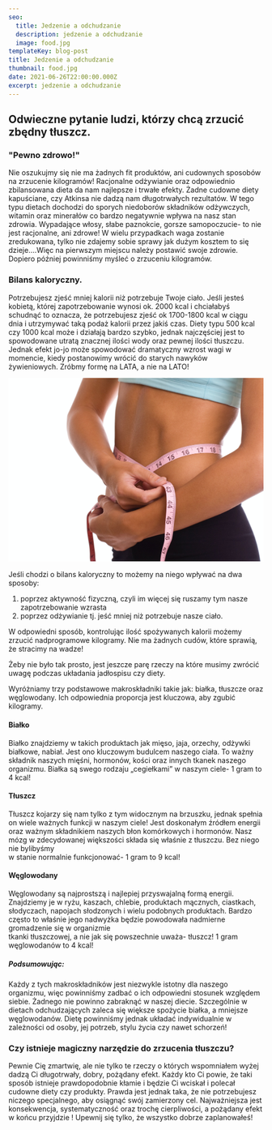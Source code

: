 ```yaml
---
seo:
  title: Jedzenie a odchudzanie
  description: jedzenie a odchudzanie
  image: food.jpg
templateKey: blog-post
title: Jedzenie a odchudzanie
thumbnail: food.jpg
date: 2021-06-26T22:00:00.000Z
excerpt: jedzenie a odchudzanie
---
```

## Odwieczne pytanie ludzi, którzy chcą zrzucić zbędny tłuszcz.

### "Pewno zdrowo!"

Nie oszukujmy się nie ma żadnych fit produktów, ani cudownych sposobów na zrzucenie kilogramów! Racjonalne odżywianie oraz odpowiednio zbilansowana dieta da nam najlepsze i trwałe efekty. Żadne cudowne diety kapuściane, czy Atkinsa nie dadzą nam długotrwałych rezultatów. W tego typu dietach dochodzi do sporych niedoborów składników odżywczych, witamin oraz minerałów co bardzo negatywnie wpływa na nasz stan zdrowia. Wypadające włosy, słabe paznokcie, gorsze samopoczucie- to nie jest racjonalne, ani zdrowe! W wielu przypadkach waga zostanie zredukowana, tylko nie zdajemy sobie sprawy jak dużym kosztem to się dzieje….Więc na pierwszym miejscu należy postawić swoje zdrowie. Dopiero później powinniśmy myśleć o zrzuceniu kilogramów.

### Bilans kaloryczny.

Potrzebujesz zjeść mniej kalorii niż potrzebuje Twoje ciało. Jeśli jesteś kobietą, której zapotrzebowanie wynosi ok. 2000 kcal i chciałabyś schudnąć to oznacza, że potrzebujesz zjeść ok 1700-1800 kcal w ciągu dnia i utrzymywać taką podaż kalorii przez jakiś czas. Diety typu 500 kcal czy 1000 kcal może i działają bardzo szybko, jednak najczęściej jest to spowodowane utratą znacznej ilości wody oraz pewnej ilości tłuszczu. Jednak efekt jo-jo może spowodować dramatyczny wzrost wagi w momencie, kiedy postanowimy wrócić do starych nawyków\
żywieniowych. Zróbmy formę na LATA, a nie na LATO!

![Somer is comming](fit2.jpg "Somer is comming")

Jeśli chodzi o bilans kaloryczny to możemy na niego wpływać na dwa sposoby:

1.  poprzez aktywność fizyczną, czyli im więcej się ruszamy tym nasze zapotrzebowanie wzrasta
2. poprzez odżywianie tj. jeść mniej niż potrzebuje nasze ciało. 

W odpowiedni sposób, kontrolując ilość spożywanych kalorii możemy\
zrzucić nadprogramowe kilogramy. Nie ma żadnych cudów, które sprawią, że stracimy na wadze!

Żeby nie było tak prosto, jest jeszcze parę rzeczy na które musimy zwrócić uwagę podczas układania jadłospisu czy diety.

Wyróżniamy trzy podstawowe makroskładniki takie jak: białka, tłuszcze oraz węglowodany. Ich odpowiednia proporcja jest kluczowa, aby zgubić kilogramy.

#### Białko 

Białko znajdziemy w takich produktach jak mięso, jaja, orzechy, odżywki białkowe, nabiał. Jest ono kluczowym budulcem naszego ciała. To ważny składnik naszych mięśni, hormonów, kości oraz innych tkanek naszego organizmu. Białka są swego rodzaju „cegiełkami” w naszym ciele- 1 gram to 4 kcal!

#### Tłuszcz 

Tłuszcz kojarzy się nam tylko z tym widocznym na brzuszku, jednak spełnia on wiele ważnych funkcji w naszym ciele! Jest doskonałym źródłem energii oraz ważnym składnikiem naszych błon komórkowych i hormonów. Nasz mózg w zdecydowanej większości składa się właśnie z tłuszczu. Bez niego nie bylibyśmy\
w stanie normalnie funkcjonować- 1 gram to 9 kcal!

#### Węglowodany 

Węglowodany są najprostszą i najlepiej przyswajalną formą energii. Znajdziemy je w ryżu, kaszach, chlebie, produktach mącznych, ciastkach, słodyczach, napojach słodzonych i wielu podobnych produktach. Bardzo często to właśnie jego nadwyżka będzie powodowała nadmierne gromadzenie się w organizmie\
tkanki tłuszczowej, a nie jak się powszechnie uważa- tłuszcz! 1 gram węglowodanów to 4 kcal!

##### Podsumowując:

Każdy z tych makroskładników jest niezwykle istotny dla naszego organizmu, więc powinniśmy zadbać o ich odpowiedni stosunek względem siebie. Żadnego nie powinno zabraknąć w naszej diecie. Szczególnie w dietach odchudzających zaleca się większe spożycie białka, a mniejsze węglowodanów. Dietę powinniśmy jednak układać indywidualnie w zależności od osoby, jej potrzeb, stylu życia czy nawet schorzeń!

### Czy istnieje magiczny narzędzie do zrzucenia tłuszczu?

Pewnie Cię zmartwię, ale nie tylko te rzeczy o których wspomniałem wyżej dadzą Ci długotrwały, dobry, pożądany efekt. Każdy kto Ci powie, że taki sposób istnieje prawdopodobnie kłamie i będzie Ci wciskał i polecał cudowne diety czy produkty. Prawda jest jednak taka, że nie potrzebujesz niczego specjalnego, aby osiągnąć swój zamierzony cel. Najważniejsza jest konsekwencja, systematyczność oraz trochę cierpliwości, a pożądany efekt w końcu przyjdzie ! Upewnij się tylko, że wszystko dobrze zaplanowałeś!